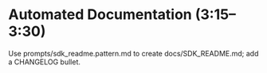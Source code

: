 # Automated Documentation (3:15–3:30)
Use prompts/sdk_readme.pattern.md to create docs/SDK_README.md; add a CHANGELOG bullet.

